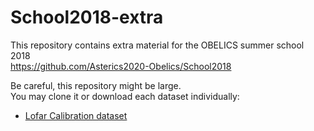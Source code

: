 # School2018-extra

This repository contains extra material for the OBELICS summer school 2018    
https://github.com/Asterics2020-Obelics/School2018


Be careful, this repository might be large.    
You may clone it or download each dataset individually:

- [Lofar Calibration dataset](https://github.com/Asterics2020-Obelics/School2018-extra/raw/master/lofar-cal.h5)
